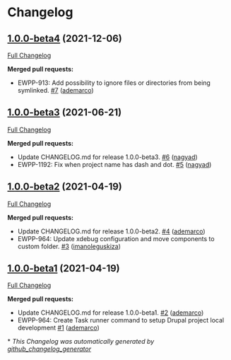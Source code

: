 # Changelog

## [1.0.0-beta4](https://github.com/openeuropa/task-runner-drupal-project-symlink/tree/1.0.0-beta4) (2021-12-06)

[Full Changelog](https://github.com/openeuropa/task-runner-drupal-project-symlink/compare/1.0.0-beta3...1.0.0-beta4)

**Merged pull requests:**

- EWPP-913: Add possibility to ignore files or directories from being symlinked. [\#7](https://github.com/openeuropa/task-runner-drupal-project-symlink/pull/7) ([ademarco](https://github.com/ademarco))

## [1.0.0-beta3](https://github.com/openeuropa/task-runner-drupal-project-symlink/tree/1.0.0-beta3) (2021-06-21)

[Full Changelog](https://github.com/openeuropa/task-runner-drupal-project-symlink/compare/1.0.0-beta2...1.0.0-beta3)

**Merged pull requests:**

- Update CHANGELOG.md for release 1.0.0-beta3. [\#6](https://github.com/openeuropa/task-runner-drupal-project-symlink/pull/6) ([nagyad](https://github.com/nagyad))
- EWPP-1192: Fix when project name has dash and dot. [\#5](https://github.com/openeuropa/task-runner-drupal-project-symlink/pull/5) ([nagyad](https://github.com/nagyad))

## [1.0.0-beta2](https://github.com/openeuropa/task-runner-drupal-project-symlink/tree/1.0.0-beta2) (2021-04-19)

[Full Changelog](https://github.com/openeuropa/task-runner-drupal-project-symlink/compare/1.0.0-beta1...1.0.0-beta2)

**Merged pull requests:**

- Update CHANGELOG.md for release 1.0.0-beta2. [\#4](https://github.com/openeuropa/task-runner-drupal-project-symlink/pull/4) ([ademarco](https://github.com/ademarco))
- EWPP-964: Update xdebug configuration and move components to custom folder. [\#3](https://github.com/openeuropa/task-runner-drupal-project-symlink/pull/3) ([imanoleguskiza](https://github.com/imanoleguskiza))

## [1.0.0-beta1](https://github.com/openeuropa/task-runner-drupal-project-symlink/tree/1.0.0-beta1) (2021-04-19)

[Full Changelog](https://github.com/openeuropa/task-runner-drupal-project-symlink/compare/48202c8fe1f1d2aba48215bdf20f9484a2b99833...1.0.0-beta1)

**Merged pull requests:**

- Update CHANGELOG.md for release 1.0.0-beta1. [\#2](https://github.com/openeuropa/task-runner-drupal-project-symlink/pull/2) ([ademarco](https://github.com/ademarco))
- EWPP-964: Create Task runner command to setup Drupal project local development [\#1](https://github.com/openeuropa/task-runner-drupal-project-symlink/pull/1) ([ademarco](https://github.com/ademarco))



\* *This Changelog was automatically generated by [github_changelog_generator](https://github.com/github-changelog-generator/github-changelog-generator)*
